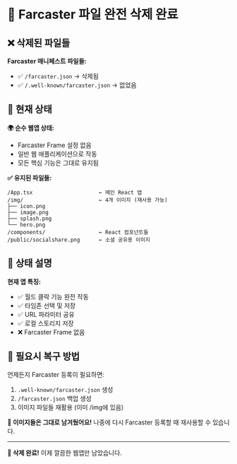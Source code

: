 # 🧹 Farcaster 파일 완전 삭제 완료

## ❌ 삭제된 파일들

**Farcaster 매니페스트 파일들:**
- ✅ `/farcaster.json` → 삭제됨
- ✅ `/.well-known/farcaster.json` → 없었음

## 📱 현재 상태

**🌍 순수 웹앱 상태:**
- Farcaster Frame 설정 없음
- 일반 웹 애플리케이션으로 작동
- 모든 핵심 기능은 그대로 유지됨

**✅ 유지된 파일들:**
```
/App.tsx                     ← 메인 React 앱
/img/                        ← 4개 이미지 (재사용 가능)
├── icon.png                 
├── image.png                
├── splash.png               
└── hero.png                 
/components/                 ← React 컴포넌트들
/public/socialshare.png      ← 소셜 공유용 이미지
```

## 🎯 상태 설명

**현재 앱 특징:**
- ✅ 월드 클락 기능 완전 작동
- ✅ 타임존 선택 및 저장
- ✅ URL 파라미터 공유
- ✅ 로컬 스토리지 저장
- ❌ Farcaster Frame 없음

## 🔄 필요시 복구 방법

언제든지 Farcaster 등록이 필요하면:
1. `.well-known/farcaster.json` 생성
2. `/farcaster.json` 백업 생성  
3. 이미지 파일들 재활용 (이미 /img에 있음)

**📸 이미지들은 그대로 남겨뒀어요!** 나중에 다시 Farcaster 등록할 때 재사용할 수 있습니다.

---

**🎉 삭제 완료!** 이제 깔끔한 웹앱만 남았습니다.